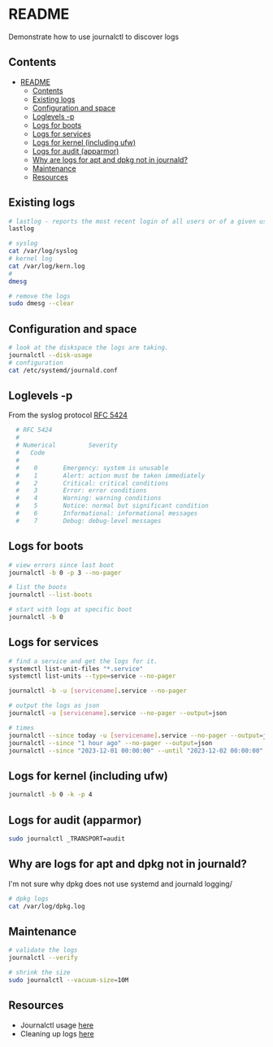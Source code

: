 # README

Demonstrate how to use journalctl to discover logs

## Contents

- [README](#readme)
  - [Contents](#contents)
  - [Existing logs](#existing-logs)
  - [Configuration and space](#configuration-and-space)
  - [Loglevels -p ](#loglevels--p-)
  - [Logs for boots](#logs-for-boots)
  - [Logs for services](#logs-for-services)
  - [Logs for kernel (including ufw)](#logs-for-kernel-including-ufw)
  - [Logs for audit (apparmor)](#logs-for-audit-apparmor)
  - [Why are logs for apt and dpkg not in journald?](#why-are-logs-for-apt-and-dpkg-not-in-journald)
  - [Maintenance](#maintenance)
  - [Resources](#resources)

## Existing logs

```sh
# lastlog - reports the most recent login of all users or of a given user
lastlog

# syslog 
cat /var/log/syslog
# kernel log
cat /var/log/kern.log
# 
dmesg
```

```sh
# remove the logs 
sudo dmesg --clear
```

## Configuration and space

```sh
# look at the diskspace the logs are taking.
journalctl --disk-usage  
# configuration
cat /etc/systemd/journald.conf 
```

## Loglevels -p <level>

From the syslog protocol [RFC 5424](https://tools.ietf.org/html/rfc5424)

```sh
  # RFC 5424
  #
  # Numerical         Severity
  #   Code
  #
  #    0       Emergency: system is unusable
  #    1       Alert: action must be taken immediately
  #    2       Critical: critical conditions
  #    3       Error: error conditions
  #    4       Warning: warning conditions
  #    5       Notice: normal but significant condition
  #    6       Informational: informational messages
  #    7       Debug: debug-level messages
```

## Logs for boots

```sh
# view errors since last boot
journalctl -b 0 -p 3 --no-pager

# list the boots 
journalctl --list-boots

# start with logs at specific boot
journalctl -b 0 
```

## Logs for services

```sh
# find a service and get the logs for it.
systemctl list-unit-files "*.service" 
systemctl list-units --type=service --no-pager         

journalctl -b -u [servicename].service --no-pager  

# output the logs as json
journalctl -u [servicename].service --no-pager --output=json

# times
journalctl --since today -u [servicename].service --no-pager --output=json
journalctl --since "1 hour ago" --no-pager --output=json 
journalctl --since "2023-12-01 00:00:00" --until "2023-12-02 00:00:00" --no-pager --output=json 
```

## Logs for kernel (including ufw)

```sh
journalctl -b 0 -k -p 4 
```

## Logs for audit (apparmor)

```sh
sudo journalctl _TRANSPORT=audit
```

## Why are logs for apt and dpkg not in journald?

I'm not sure why dpkg does not use systemd and journald logging/

```sh
# dpkg logs
cat /var/log/dpkg.log   
```

## Maintenance

```sh
# validate the logs
journalctl --verify

# shrink the size
sudo journalctl --vacuum-size=10M
```

## Resources

* Journalctl usage [here](https://www.debugpoint.com/2020/12/systemd-journalctl/)  
* Cleaning up logs [here](https://www.debugpoint.com/2021/01/systemd-journald-clean/)
